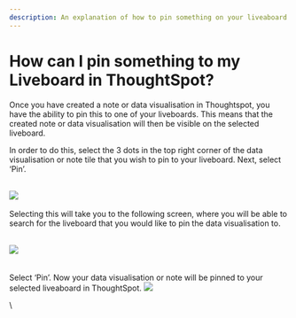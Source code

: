 ```yaml
---
description: An explanation of how to pin something on your liveaboard in ThoughtSpot.
---
```


# How can I pin something to my Liveboard in ThoughtSpot?

Once you have created a note or data visualisation in Thoughtspot, you have the ability to pin this to one of your liveboards. This means that the created note or data visualisation will then be visible on the selected liveboard.



In order to do this, select the 3 dots in the top right corner of the data visualisation or note tile that you wish to pin to your liveboard. Next, select ‘Pin’.

\
![](https://lh7-us.googleusercontent.com/ULngz4yqEXUOabAC0ZW87rQ49\_OauSwPutMtmpSfHIyohuDwN74sxF7roZL7u\_CsYT7GeZpfydMZLN7VvvUmPr2Ny5b4-oZTmBr3wMJSynOcFjwSv11lCj4ePPccOi8crkrkoBtrXQ1GMkS9N7JBUD4)\
\
Selecting this will take you to the following screen, where you will be able to search for the liveboard that you would like to pin the data visualisation to.&#x20;

\
![](https://lh7-us.googleusercontent.com/Do1cId5td-PBKJoSNYiuy\_lBaJEcmINAq1fwpGb25gYujD6C\_mJFVf-JMCp0-1qoMDUfqzlYJP4qlJWVZj60PzC7YJRgIE24GxN3KIJSnJPlVoMBsnVE8f\_ZkEFdPrp4Vrub-HdEZ\_dLbL70Y76kXf8)\
\
\
Select ‘Pin’. Now your data visualisation or note will be pinned to your selected liveaboard in ThoughtSpot. ![](https://lh7-us.googleusercontent.com/\_4ljjo7tOjBKpyG43S1oEFFwqX\_umlxg83Ba9vtHyIlb1hqP8uefo4di3muXnnKl1rphbp172iOQbE\_cW-E5SrUzDTeaRcgH7bspc2fRegCTIMlPoRE4\_JXXILHjJLHgd6Mv40jBbQWTBz\_JOct9\_8I)

\
